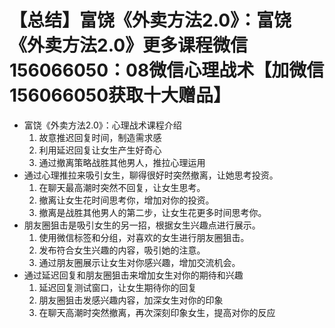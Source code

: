 # 【总结】富饶《外卖方法2.0》：富饶《外卖方法2.0》更多课程微信156066050：08微信心理战术【加微信156066050获取十大赠品】

-   富饶《外卖方法2.0》：心理战术课程介绍
    1.  故意推迟回复时间，制造需求感
    2.  利用延迟回复让女生产生好奇心
    3.  通过撤离策略战胜其他男人，推拉心理运用
-   通过心理推拉来吸引女生，聊得很好时突然撤离，让她思考投资。
    1.  在聊天最高潮时突然不回复，让女生思考。
    2.  撤离让女生花时间思考你，增加对你的投资。
    3.  撤离是战胜其他男人的第二步，让女生花更多时间思考你。
-   朋友圈狙击是吸引女生的另一招，根据女生兴趣点进行展示。
    1.  使用微信标签和分组，对喜欢的女生进行朋友圈狙击。
    2.  发布符合女生兴趣的内容，吸引她的注意。
    3.  通过朋友圈展示让女生对你感兴趣，增加交流机会。
-   通过延迟回复和朋友圈狙击来增加女生对你的期待和兴趣
    1.  延迟回复测试窗口，让女生期待你的回复
    2.  朋友圈狙击发感兴趣内容，加深女生对你的印象
    3.  在聊天高潮时突然撤离，再次深刻印象女生，提高对你的反应